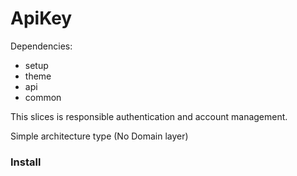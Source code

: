 # ApiKey

Dependencies:

- setup
- theme
- api
- common

This slices is responsible authentication and account management.

Simple architecture type (No Domain layer)

### Install
